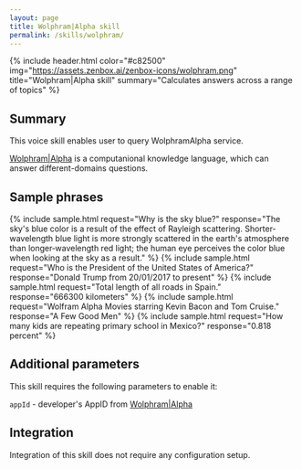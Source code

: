 ```yaml
---
layout: page
title: Wolphram|Alpha skill
permalink: /skills/wolphram/
---
```


{% include header.html color="#c82500" img="https://assets.zenbox.ai/zenbox-icons/wolphram.png" title="Wolphram|Alpha skill" summary="Calculates answers across a range of topics" %}

## Summary
This voice skill enables user to query WolphramAlpha service.

[Wolphram\|Alpha](https://www.wolframalpha.com/) is a computanional knowledge language, which can answer different-domains questions. 


## Sample phrases
{% include sample.html request="Why is the sky blue?" response="The sky's blue color is a result of the effect of Rayleigh scattering. Shorter‐wavelength blue light is more strongly scattered in the earth's atmosphere than longer‐wavelength red light; the human eye perceives the color blue when looking at the sky as a result." %}
{% include sample.html request="Who is the President of the United States of America?" response="Donald Trump from 20/01/2017 to present" %}
{% include sample.html request="Total length of all roads in Spain." response="666300 kilometers" %}
{% include sample.html request="Wolfram Alpha Movies starring Kevin Bacon and Tom Cruise." response="A Few Good Men" %}
{% include sample.html request="How many kids are repeating primary school in Mexico?" response="0.818 percent" %}

## Additional parameters
This skill requires the following parameters to enable it:

`appId` - developer's AppID from [Wolphram\|Alpha](https://www.wolframalpha.com/)

## Integration
Integration of this skill does not require any configuration setup.
